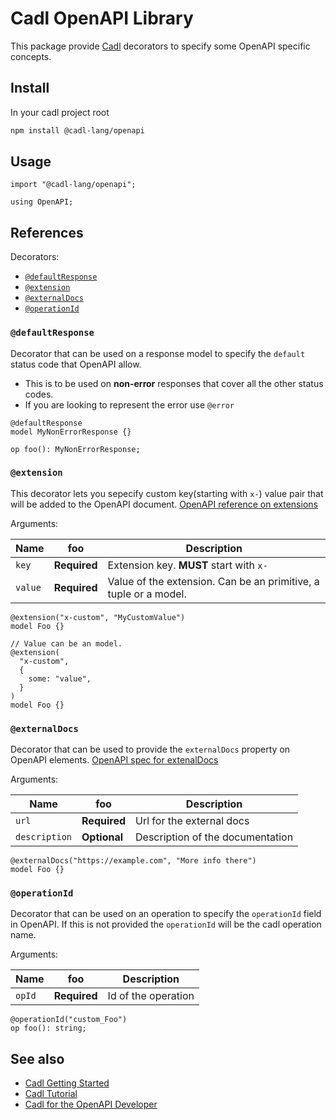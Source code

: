 # Cadl OpenAPI Library

This package provide [Cadl](https://github.com/microsoft/cadl) decorators to specify some OpenAPI specific concepts.

## Install

In your cadl project root

```bash
npm install @cadl-lang/openapi
```

## Usage

```cadl
import "@cadl-lang/openapi";

using OpenAPI;

```

## References

Decorators:

- [`@defaultResponse`](#defaultResponse)
- [`@extension`](#extension)
- [`@externalDocs`](#externalDocs)
- [`@operationId`](#operationId)

### `@defaultResponse`

Decorator that can be used on a response model to specify the `default` status code that OpenAPI allow.

- This is to be used on **non-error** responses that cover all the other status codes.
- If you are looking to represent the error use `@error`

```cadl
@defaultResponse
model MyNonErrorResponse {}

op foo(): MyNonErrorResponse;

```

### `@extension`

This decorator lets you sepecify custom key(starting with `x-`) value pair that will be added to the OpenAPI document.
[OpenAPI reference on extensions](https://swagger.io/docs/specification/openapi-extensions/)

Arguments:

| Name    | foo          | Description                                                      |
| ------- | ------------ | ---------------------------------------------------------------- |
| `key`   | **Required** | Extension key. **MUST** start with `x-`                          |
| `value` | **Required** | Value of the extension. Can be an primitive, a tuple or a model. |

```cadl
@extension("x-custom", "MyCustomValue")
model Foo {}

// Value can be an model.
@extension(
  "x-custom",
  {
    some: "value",
  }
)
model Foo {}

```

### `@externalDocs`

Decorator that can be used to provide the `externalDocs` property on OpenAPI elements.
[OpenAPI spec for extenalDocs](https://swagger.io/specification/#external-documentation-object)

Arguments:

| Name          | foo          | Description                      |
| ------------- | ------------ | -------------------------------- |
| `url`         | **Required** | Url for the external docs        |
| `description` | **Optional** | Description of the documentation |

```cadl
@externalDocs("https://example.com", "More info there")
model Foo {}

```

### `@operationId`

Decorator that can be used on an operation to specify the `operationId` field in OpenAPI. If this is not provided the `operationId` will be the cadl operation name.

Arguments:

| Name   | foo          | Description         |
| ------ | ------------ | ------------------- |
| `opId` | **Required** | Id of the operation |

```cadl
@operationId("custom_Foo")
op foo(): string;

```

## See also

- [Cadl Getting Started](https://github.com/microsoft/cadl#getting-started)
- [Cadl Tutorial](https://github.com/microsoft/cadl/blob/main/docs/tutorial.md)
- [Cadl for the OpenAPI Developer](https://github.com/microsoft/cadl/blob/main/docs/cadl-for-openapi-dev.md)
